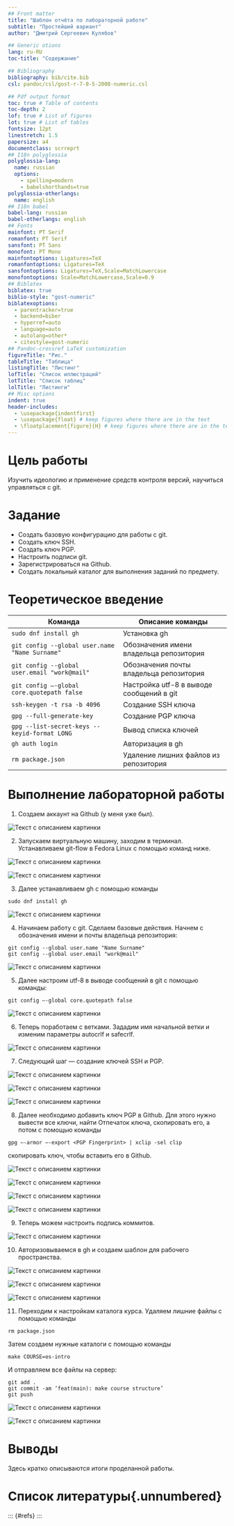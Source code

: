 ```yaml
---
## Front matter
title: "Шаблон отчёта по лабораторной работе"
subtitle: "Простейший вариант"
author: "Дмитрий Сергеевич Кулябов"

## Generic otions
lang: ru-RU
toc-title: "Содержание"

## Bibliography
bibliography: bib/cite.bib
csl: pandoc/csl/gost-r-7-0-5-2008-numeric.csl

## Pdf output format
toc: true # Table of contents
toc-depth: 2
lof: true # List of figures
lot: true # List of tables
fontsize: 12pt
linestretch: 1.5
papersize: a4
documentclass: scrreprt
## I18n polyglossia
polyglossia-lang:
  name: russian
  options:
	- spelling=modern
	- babelshorthands=true
polyglossia-otherlangs:
  name: english
## I18n babel
babel-lang: russian
babel-otherlangs: english
## Fonts
mainfont: PT Serif
romanfont: PT Serif
sansfont: PT Sans
monofont: PT Mono
mainfontoptions: Ligatures=TeX
romanfontoptions: Ligatures=TeX
sansfontoptions: Ligatures=TeX,Scale=MatchLowercase
monofontoptions: Scale=MatchLowercase,Scale=0.9
## Biblatex
biblatex: true
biblio-style: "gost-numeric"
biblatexoptions:
  - parentracker=true
  - backend=biber
  - hyperref=auto
  - language=auto
  - autolang=other*
  - citestyle=gost-numeric
## Pandoc-crossref LaTeX customization
figureTitle: "Рис."
tableTitle: "Таблица"
listingTitle: "Листинг"
lofTitle: "Список иллюстраций"
lotTitle: "Список таблиц"
lolTitle: "Листинги"
## Misc options
indent: true
header-includes:
  - \usepackage{indentfirst}
  - \usepackage{float} # keep figures where there are in the text
  - \floatplacement{figure}{H} # keep figures where there are in the text
---
```


# Цель работы

Изучить идеологию и применение средств контроля версий, научиться управляться с git.

# Задание

* Создать базовую конфигурацию для работы с git. 
* Создать ключ SSH.
* Создать ключ PGP.
* Настроить подписи git.
* Зарегистрироваться на Github.
* Создать локальный каталог для выполнения заданий по предмету.

# Теоретическое введение

| Команда | Описание команды                                                                                                          |
|--------------|----------------------------------------------------------------------------------------------------------------------------|
| `sudo dnf install gh`          | Установка gh                                                                              |
| `git config --global user.name "Name Surname"`      | Обозначения имени владельца репозитория     |
| `git config --global user.email "work@mail"`       | Обозначения почты владельца репозитория                                           |
| `git config –-global core.quotepath false`      | Настройка utf-8 в выводе сообщений в git |
| `ssh-keygen -t rsa -b 4096`     | Создание SSH ключа                                                                                  |
| `gpg --full-generate-key`      | Создание PGP ключа                                                                                   |
| `gpg --list-secret-keys --keyid-format LONG`       | Вывод списка ключей                                                                                                           |
| `gh auth login`       | Авторизация в gh                                                                                |
| `rm package.json`       | Удаление лишних файлов из репозитория                                                                             |

# Выполнение лабораторной работы

1.	Создаем аккаунт на Github (у меня уже был). 

![Текст с описанием картинки](image/1.png)

2.	Запускаем виртуальную машину, заходим в терминал. Устанавливаем git-flow в Fedora Linux с помощью команд ниже.  

![Текст с описанием картинки](image/2.png) 

![Текст с описанием картинки](image/3.png)

3.	Далее устанавливаем gh с помощью команды
```
sudo dnf install gh
```

![Текст с описанием картинки](image/4.png)

4.	Начинаем работу с git. Сделаем базовые действия. Начнем с обозначения имени и почты владельца репозитория:

```
git config --global user.name "Name Surname"
git config --global user.email "work@mail"
```

![Текст с описанием картинки](image/5.png)

5.	Далее настроим utf-8 в выводе сообщений в git с помощью команды:

```
git config –-global core.quotepath false
```

![Текст с описанием картинки](image/6.png)

6.	Теперь поработаем с ветками. Зададим имя начальной ветки и изменим параметры autocrlf и safecrlf. 

![Текст с описанием картинки](image/7.png)

7.	Следующий шаг — создание ключей SSH и PGP. 

![Текст с описанием картинки](image/8.png)

![Текст с описанием картинки](image/9.png)

![Текст с описанием картинки](image/10.png)

8.	Далее необходимо добавить ключ PGP в Github. Для этого нужно вывести все ключи, найти Отпечаток ключа, скопировать его, а потом с помощью команды
```
gpg –-armor –-export <PGP Fingerprint> | xclip -sel clip
```
скопировать ключ, чтобы вставить его в Github. 


![Текст с описанием картинки](image/11.png)

![Текст с описанием картинки](image/12.png)

![Текст с описанием картинки](image/13.png)

![Текст с описанием картинки](image/14.png)

9.	Теперь можем настроить подпись коммитов.

![Текст с описанием картинки](image/15.png)

10.	Авторизовываемся в gh и создаем шаблон для рабочего пространства.

![Текст с описанием картинки](image/16.png)

![Текст с описанием картинки](image/17.png)

![Текст с описанием картинки](image/18.png)

11.	Переходим к настройкам каталога курса. Удаляем лишние файлы с помощью команды
```
rm package.json
```
Затем создаем нужные каталоги с помощью команды
```
make COURSE=os-intro
```
И отправляем все файлы на сервер:
```
git add .
git commit -am ‘feat(main): make course structure’
git push
```
![Текст с описанием картинки](image/19.png)

![Текст с описанием картинки](image/20.png)

# Выводы

Здесь кратко описываются итоги проделанной работы.

# Список литературы{.unnumbered}

::: {#refs}
:::
